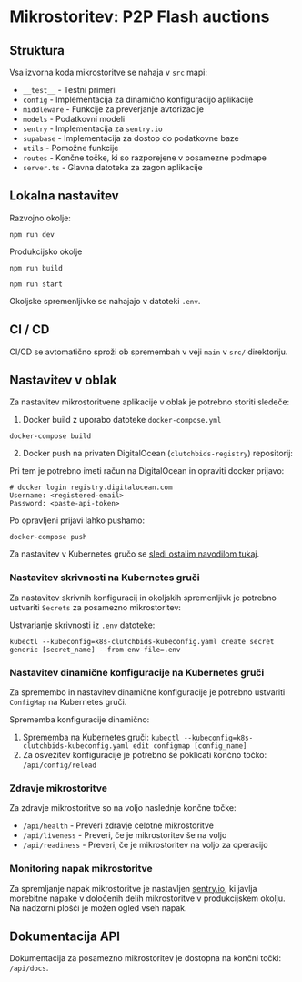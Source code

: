 # Mikrostoritev: P2P Flash auctions

## Struktura

Vsa izvorna koda mikrostoritve se nahaja v `src` mapi:

- `__test__` - Testni primeri
- `config` - Implementacija za dinamično konfiguracijo aplikacije
- `middleware` - Funkcije za preverjanje avtorizacije
- `models` - Podatkovni modeli
- `sentry` - Implementacija za `sentry.io`
- `supabase` - Implementacija za dostop do podatkovne baze
- `utils` - Pomožne funkcije
- `routes` - Končne točke, ki so razporejene v posamezne podmape
- `server.ts` - Glavna datoteka za zagon aplikacije

## Lokalna nastavitev

Razvojno okolje:

`npm run dev`

Produkcijsko okolje

`npm run build`

`npm run start`

Okoljske spremenljivke se nahajajo v datoteki `.env`.

## CI / CD

CI/CD se avtomatično sproži ob spremembah v veji `main` v `src/` direktoriju.

## Nastavitev v oblak

Za nastavitev mikrostoritvene aplikacije v oblak je potrebno storiti sledeče:

1. Docker build z uporabo datoteke `docker-compose.yml`

`docker-compose build`

2. Docker push na privaten DigitalOcean (`clutchbids-registry`) repositorij:

Pri tem je potrebno imeti račun na DigitalOcean in opraviti docker prijavo:

```
# docker login registry.digitalocean.com
Username: <registered-email>
Password: <paste-api-token>
```

Po opravljeni prijavi lahko pushamo:

`docker-compose push`

Za nastavitev v Kubernetes gručo se [sledi ostalim navodilom tukaj](https://github.com/RSO-2024/clutchbids-k8s/blob/main/README.md).

### Nastavitev skrivnosti na Kubernetes gruči

Za nastavitev skrivnih konfiguracij in okoljskih spremenljivk je potrebno ustvariti `Secrets` za posamezno mikrostoritev:

Ustvarjanje skrivnosti iz `.env` datoteke:

`kubectl --kubeconfig=k8s-clutchbids-kubeconfig.yaml create secret generic [secret_name] --from-env-file=.env`

### Nastavitev dinamične konfiguracije na Kubernetes gruči

Za spremembo in nastavitev dinamične konfiguracije je potrebno ustvariti `ConfigMap` na Kubernetes gruči.

Sprememba konfiguracije dinamično:
1. Sprememba na Kubernetes gruči: `kubectl --kubeconfig=k8s-clutchbids-kubeconfig.yaml edit configmap [config_name]`
2. Za osvežitev konfiguracije je potrebno še poklicati končno točko: `/api/config/reload`

### Zdravje mikrostoritve

Za zdravje mikrostoritve so na voljo naslednje končne točke:
- `/api/health` - Preveri zdravje celotne mikrostoritve
- `/api/liveness` - Preveri, če je mikrostoritev še na voljo
- `/api/readiness` - Preveri, če je mikrostoritev na voljo za operacijo

### Monitoring napak mikrostoritve

Za spremljanje napak mikrostoritve je nastavljen [sentry.io](https://sentry.io/welcome/), ki javlja morebitne napake v določenih delih mikrostoritve v produkcijskem okolju. Na nadzorni plošči je možen ogled vseh napak.

## Dokumentacija API

Dokumentacija za posamezno mikrostoritev je dostopna na končni točki: `/api/docs`.

